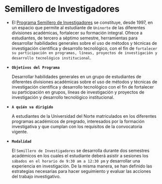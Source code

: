 # Semillero de Investigadores

- El [Programa Semillero de Investigadores](https://www.uninorte.edu.co/web/investigacion-desarrollo-e-innovacion/semillero-de-investigadores) se constituye, desde 1997, en un espacio que permite al estudiante de `Uninorte` de las diferentes divisiones académicas, fortalecer su formación integral. Ofrece a estudiantes, de tercero a séptimo semestre, herramientas para desarrollar habilidades generales sobre el uso de métodos y técnicas de investigación científica y desarrollo tecnológico, con el fin de `fortalecer su participación en programas, líneas, proyectos de investigación y desarrollo tecnológico institucional`.

- **`Objetivos del Programa`**

    Desarrollar habilidades generales en un grupo de estudiantes de diferentes divisiones académicas sobre el uso de métodos y técnicas de investigación científica y desarrollo tecnológico con el fin de fortalecer su participación en grupos, líneas de investigación y proyectos de investigación y desarrollo tecnológico institucional.

- **`A quién va dirigido`**

    A estudiantes de la Universidad del Norte matriculados en los diferentes programas académicos de pregrado, interesados por la formación investigativa y que cumplan con los requisitos de la convocatoria vigente.

- **`Modalidad`**

    El `Semillero de Investigadores` se desarrolla durante dos semestres académicos en los cuales el estudiante deberá asistir a sesiones los `sábados en el horario de 9:30 am a 12:30 pm` y desarrollar una experiencia en investigación. De la misma manera, se han definido las estrategias necesarias para hacer seguimiento y evaluar las acciones del trabajo investigativo.

```{tableofcontents}
```
